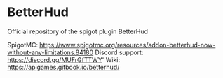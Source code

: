 # BetterHud
Official repository of the spigot plugin BetterHud

SpigotMC: https://www.spigotmc.org/resources/addon-betterhud-now-without-any-limitations.84180
Discord support: https://discord.gg/MUFrGfTTWY'
Wiki: https://apigames.gitbook.io/betterhud/
